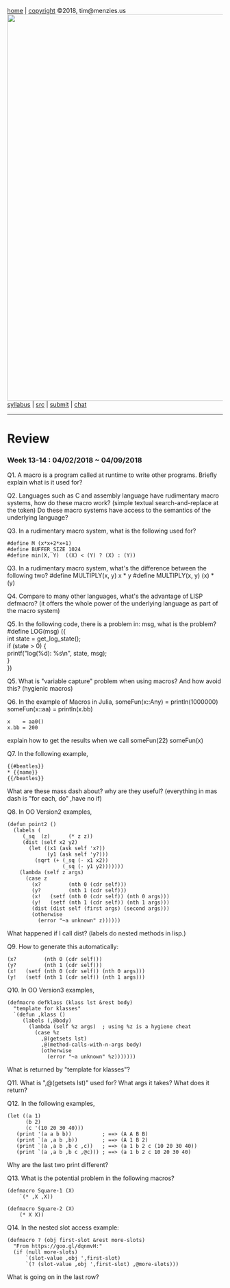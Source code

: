 [home](http://tiny.cc/plm18) |
[copyright](https://github.com/txt/plm18/blob/master/LICENSE.md) &copy;2018, tim&commat;menzies.us
<br>
[<img width=900 src="https://raw.githubusercontent.com/txt/plm18/master/img/banner.png">](http://tiny.cc/plm18)<br>
[syllabus](https://github.com/txt/plm18/blob/master/doc/syllabus.md) |
[src](https://github.com/txt/plm18/tree/master/src) |
[submit](http://tiny.cc/plm18give) |
[chat](https://plm18.slack.com/)


______



# Review

### Week 13-14 : 04/02/2018 ~ 04/09/2018

Q1. A macro is a program called at runtime to write other programs. Briefly explain what is it used for?

Q2. Languages such as C and assembly language have rudimentary macro systems, how do these macro work? (simple textual search-and-replace at the token) Do these macro systems have access to the semantics of the underlying language?

Q3. In a rudimentary macro system, what is the following used for?

	#define M (x*x+2*x+1)
	#define BUFFER_SIZE 1024
	#define min(X, Y)  ((X) < (Y) ? (X) : (Y))

Q3. In a rudimentary macro system, what's the difference between the following two?
	#define MULTIPLY(x, y) x * y
	#define MULTIPLY(x, y) (x) * (y)

Q4. Compare to many other languages, what's the advantage of LISP defmacro? (it offers the whole power of the underlying language as part of the macro system)

Q5. In the following code, there is a problem in: msg, what is the problem?
	#define LOG(msg) ({ \
		int state = get_log_state(); \
		if (state > 0) { \
			printf("log(%d): %s\n", state, msg); \
		} \
	})

Q5. What is "variable capture" problem when using macros? And how avoid this? (hygienic macros)	

Q6. In the example of Macros in Julia, 
	someFun(x::Any) = println(1000000)
	someFun(x::aa)  = println(x.bb)
	
	x    = aa0()
	x.bb = 200

explain how to get the results when we call
	someFun(22)
	someFun(x)
	
Q7. In the following example,

	{{#beatles}}
	* {{name}}
	{{/beatles}}

What are these mass dash about? why are they useful?  (everything in mas dash is "for each, do" ,have no if)

Q8. In OO Version2 examples,

	(defun point2 ()
	  (labels (
		 (_sq  (z)      (* z z))
		 (dist (self x2 y2)
		   (let ((x1 (ask self 'x?))
				 (y1 (ask self 'y?)))
			 (sqrt (+ (_sq (- x1 x2)) 
					  (_sq (- y1 y2)))))))
		(lambda (self z args)
		  (case z
			(x?         (nth 0 (cdr self)))
			(y?         (nth 1 (cdr self)))
			(x!   (setf (nth 0 (cdr self)) (nth 0 args)))
			(y!   (setf (nth 1 (cdr self)) (nth 1 args)))
			(dist (dist self (first args) (second args)))
			(otherwise 
			  (error "~a unknown" z))))))

What happened if I call dist? (labels do nested methods in lisp.)

Q9. How to generate this automatically:

	(x?         (nth 0 (cdr self)))
    (y?         (nth 1 (cdr self)))
    (x!   (setf (nth 0 (cdr self)) (nth 0 args)))
    (y!   (setf (nth 1 (cdr self)) (nth 1 args)))
	
Q10. In OO Version3 examples,

	(defmacro defklass (klass lst &rest body)
	  "template for klasses"
	  `(defun ,klass ()
		 (labels (,@body)
		   (lambda (self %z args)  ; using %z is a hygiene cheat
			 (case %z
			   ,@(getsets lst)
			   ,@(method-calls-with-n-args body)
			   (otherwise 
				 (error "~a unknown" %z)))))))

What is returned by "template for klasses"?

Q11. What is ",@(getsets lst)" used for? What args it takes? What does it return?

Q12. In the following examples,

	(let ((a 1)
		  (b 2)
		  (c '(10 20 30 40)))
	   (print '(a a b b))          ; ==> (A A B B)
	   (print `(a ,a b ,b))        ; ==> (A 1 B 2)
	   (print `(a ,a b ,b c ,c))   ; ==> (a 1 b 2 c (10 20 30 40))
	   (print `(a ,a b ,b c ,@c))) ; ==> (a 1 b 2 c 10 20 30 40)

Why are the last two print different?

Q13. What is the potential problem in the following macros?

	(defmacro Square-1 (X)
		`(* ,X ,X))
		
	(defmacro Square-2 (X)
		(* X X))
		
Q14. In the nested slot access example:

	(defmacro ? (obj first-slot &rest more-slots)
	  "From https://goo.gl/dqnmvH:"
	  (if (null more-slots)
		  `(slot-value ,obj ',first-slot)
		  `(? (slot-value ,obj ',first-slot) ,@more-slots)))
		  
What is going on in the last row?
